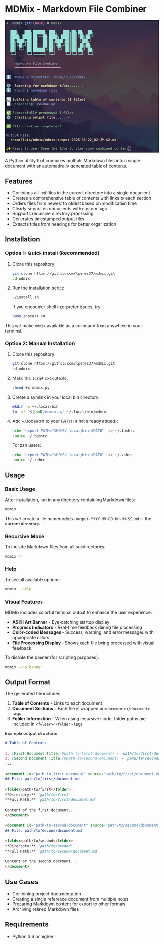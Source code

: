 # MDMix - Markdown File Combiner

![MDMix Sample](sample.png)

A Python utility that combines multiple Markdown files into a single document with an automatically generated table of contents.

## Features

- Combines all `.md` files in the current directory into a single document
- Creates a comprehensive table of contents with links to each section
- Orders files from newest to oldest based on modification time
- Clearly separates documents with custom tags
- Supports recursive directory processing
- Generates timestamped output files
- Extracts titles from headings for better organization

## Installation

### Option 1: Quick Install (Recommended)

1. Clone this repository:
   ```bash
   git clone https://github.com/lperez37/mdmix.git
   cd mdmix
   ```

2. Run the installation script:
   ```bash
   ./install.sh
   ```

   If you encounter shell interpreter issues, try:
   ```bash
   bash install.sh
   ```

This will make `mdmix` available as a command from anywhere in your terminal.

### Option 2: Manual Installation

1. Clone this repository:
   ```bash
   git clone https://github.com/lperez37/mdmix.git
   cd mdmix
   ```

2. Make the script executable:
   ```bash
   chmod +x mdmix.py
   ```

3. Create a symlink in your local bin directory:
   ```bash
   mkdir -p ~/.local/bin
   ln -sf "$(pwd)/mdmix.py" ~/.local/bin/mdmix
   ```

4. Add ~/.local/bin to your PATH (if not already added):
   ```bash
   echo 'export PATH="$HOME/.local/bin:$PATH"' >> ~/.bashrc
   source ~/.bashrc
   ```

   For zsh users:
   ```bash
   echo 'export PATH="$HOME/.local/bin:$PATH"' >> ~/.zshrc
   source ~/.zshrc
   ```

## Usage

### Basic Usage

After installation, run in any directory containing Markdown files:

```bash
mdmix
```

This will create a file named `mdmix-output-YYYY-MM-DD_HH-MM-SS.md` in the current directory.

### Recursive Mode

To include Markdown files from all subdirectories:

```bash
mdmix -r
```

### Help

To see all available options:

```bash
mdmix --help
```

### Visual Features

MDMix includes colorful terminal output to enhance the user experience:

- **ASCII Art Banner** - Eye-catching startup display
- **Progress Indicators** - Real-time feedback during file processing
- **Color-coded Messages** - Success, warning, and error messages with appropriate colors
- **File Processing Display** - Shows each file being processed with visual feedback

To disable the banner (for scripting purposes):

```bash
mdmix --no-banner
```

## Output Format

The generated file includes:

1. **Table of Contents** - Links to each document
2. **Document Sections** - Each file is wrapped in `<document></document>` tags
3. **Folder Information** - When using recursive mode, folder paths are included in `<folder></folder>` tags

Example output structure:

```markdown
# Table of Contents

1. [First Document Title](#path-to-first-document) - `path/to/first/document.md`
2. [Second Document Title](#path-to-second-document) - `path/to/second/document.md`
...

<document id="path-to-first-document" source="path/to/first/document.md">
## File: path/to/first/document.md

<folder>path/to/first</folder>
**Directory:** `path/to/first`
**Full Path:** `path/to/first/document.md`

Content of the first document...
</document>

<document id="path-to-second-document" source="path/to/second/document.md">
## File: path/to/second/document.md

<folder>path/to/second</folder>
**Directory:** `path/to/second`
**Full Path:** `path/to/second/document.md`

Content of the second document...
</document>
```

## Use Cases

- Combining project documentation
- Creating a single reference document from multiple notes
- Preparing Markdown content for export to other formats
- Archiving related Markdown files

## Requirements

- Python 3.6 or higher
